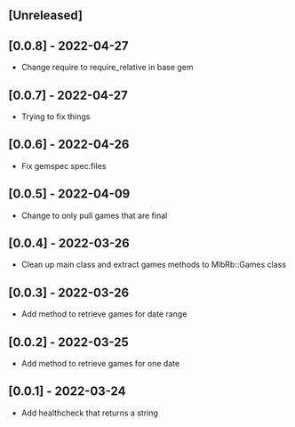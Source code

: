 ## [Unreleased]

## [0.0.8] - 2022-04-27

- Change require to require_relative in base gem

## [0.0.7] - 2022-04-27

- Trying to fix things

## [0.0.6] - 2022-04-26

- Fix gemspec spec.files

## [0.0.5] - 2022-04-09

- Change to only pull games that are final

## [0.0.4] - 2022-03-26

- Clean up main class and extract games methods to MlbRb::Games class

## [0.0.3] - 2022-03-26

- Add method to retrieve games for date range

## [0.0.2] - 2022-03-25

- Add method to retrieve games for one date

## [0.0.1] - 2022-03-24

- Add healthcheck that returns a string
